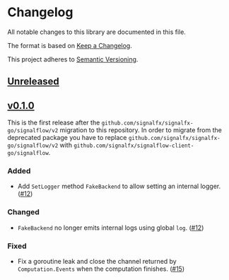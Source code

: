 # Changelog

All notable changes to this library are documented in this file.

The format is based on [Keep a Changelog](https://keepachangelog.com/en/1.1.0/).

This project adheres to [Semantic Versioning](https://semver.org/spec/v2.0.0.html).

## [Unreleased](https://github.com/signalfx/signalflow-client-go/compare/v0.1.0...main)

## [v0.1.0](https://github.com/signalfx/signalflow-client-go/releases/tag/v0.1.0)

This is the first release after the `github.com/signalfx/signalfx-go/signalflow/v2`
migration to this repository. In order to migrate from the deprecated package
you have to replace `github.com/signalfx/signalfx-go/signalflow/v2` with
`github.com/signalfx/signalflow-client-go/signalflow`.

### Added

- Add `SetLogger` method `FakeBackend` to allow setting an internal logger.
  ([#12](https://github.com/signalfx/signalflow-client-go/pull/12))

### Changed

- `FakeBackend` no longer emits internal logs using global `log`.
  ([#12](https://github.com/signalfx/signalflow-client-go/pull/12))

### Fixed

- Fix a goroutine leak and close the channel returned by `Computation.Events` when the computation finishes.
  ([#15](https://github.com/signalfx/signalflow-client-go/pull/15))
